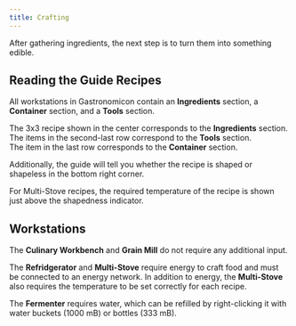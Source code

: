 ```yaml
---
title: Crafting
---
```


After gathering ingredients, the next step is to turn them into something edible.

## Reading the Guide Recipes

All workstations in Gastronomicon contain an **Ingredients** section, a **Container** section, and a **Tools** section.

The 3x3 recipe shown in the center corresponds to the **Ingredients** section. \
The items in the second-last row correspond to the **Tools** section. \
The item in the last row corresponds to the **Container** section.

Additionally, the guide will tell you whether the recipe is shaped or shapeless in the bottom right corner.

For Multi-Stove recipes, the required temperature of the recipe is shown just above the shapedness indicator.

## Workstations

The **Culinary Workbench** and **Grain Mill** do not require any additional input.

The **Refridgerator** and **Multi-Stove** require energy to craft food and must be connected to an energy network. In addition to energy, the **Multi-Stove** also requires the temperature to be set correctly for each recipe.

The **Fermenter** requires water, which can be refilled by right-clicking it with water buckets (1000 mB) or bottles (333 mB).
